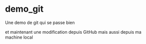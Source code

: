 # demo_git
Une demo de git qui se passe bien

et maintenant une modification depuis GitHub
mais aussi depuis ma machine local

